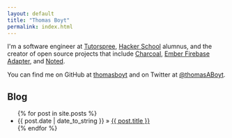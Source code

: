 ```yaml
---
layout: default
title: "Thomas Boyt"
permalink: index.html
---
```


I'm a software engineer at [Tutorspree](http://tutorspree.com), [Hacker School](http://hackerschool.com) alumnus, and the creator of open source projects that include [Charcoal](https://github.com/thomasboyt/charcoal), [Ember Firebase Adapter](https://github.com/thomasboyt/ember-firebase-adapter), and [Noted](http://noted.herokuapp.com/).

You can find me on GitHub at [thomasboyt](https://github.com/thomasboyt) and on Twitter at [@thomasABoyt](http://twitter.com/thomasABoyt).

<h2>Blog</h2>
<ul class="posts">
    {% for post in site.posts %}
    <li><span>{{ post.date | date_to_string }}</span> &raquo; <a href="{{ post.url }}">{{ post.title }}</a></li>
    {% endfor %}
</ul>
